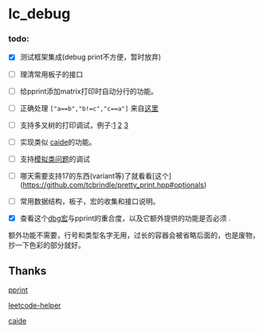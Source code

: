 # lc_debug

### todo: 

- [x] 测试框架集成(debug print不方便，暂时放弃)

- [ ] 理清常用板子的接口

- [ ] 给pprint添加matrix打印时自动分行的功能。

- [ ] 正确处理 `["a==b","b!=c","c==a"]` 来自[这里](https://leetcode-cn.com/problems/satisfiability-of-equality-equations/submissions/)

- [ ] 支持多叉树的打印调试，例子:[1](https://leetcode-cn.com/problems/maximum-depth-of-n-ary-tree/) [2](https://leetcode-cn.com/problems/smallest-missing-genetic-value-in-each-subtree/) [3](https://leetcode-cn.com/problems/longest-path-with-different-adjacent-characters/)
- [ ] 实现类似 [caide](https://github.com/slycelote/caide)的功能。

- [ ] 支持[模拟类问题](https://leetcode.com/problems/dinner-plate-stacks/)的调试

- [ ] 哪天需要支持17的东西(variant等)了就看看[这个] (https://github.com/tcbrindle/pretty_print.hpp#optionals)

- [ ] 常用数据结构，板子，宏的收集和接口说明。

- [x] 查看这个[dbg宏](https://github.com/sharkdp/dbg-macro )与pprint的重合度，以及它额外提供的功能是否必须 .

额外功能不需要，行号和类型名字无用，过长的容器会被省略后面的，也是废物，抄一下色彩的部分就好。

## Thanks
[pprint](https://louisdx.github.io/cxx-prettyprint/)

[leetcode-helper](https://github.com/luckystone60/leetcode-helper)

[caide](https://github.com/slycelote/caide/issues/50)
